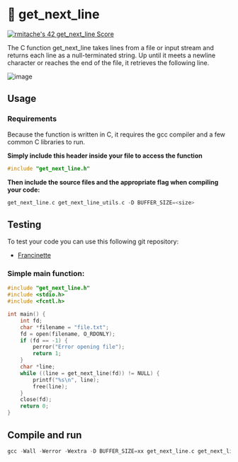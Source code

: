 # 📜 get_next_line 
[![rmitache's 42 get_next_line Score](https://badge42.vercel.app/api/v2/clf7b1uxu00060fmjkjr0ywdm/project/3074042)](https://github.com/JaeSeoKim/badge42)


The C function get_next_line takes lines from a file or input stream and returns each line as a null-terminated string. Up until it meets a newline character or reaches the end of the file, it retrieves the following line.

![image](https://i.ibb.co/dkQBPyq/Frame-1-2.jpg)
## Usage
### Requirements
Because the function is written in C, it requires the gcc compiler and a few common C libraries to run.

**Simply include this header inside your file to access the function**
```c
#include "get_next_line.h"
```
**Then include the source files and the appropriate flag when compiling your code:**
```c
get_next_line.c get_next_line_utils.c -D BUFFER_SIZE=<size>
```


## Testing
To test your code you can use this following git repository:
 * [Francinette](https://github.com/xicodomingues/francinette)



### Simple main function:
```c
#include "get_next_line.h"
#include <stdio.h>
#include <fcntl.h>

int main() {
    int fd;
    char *filename = "file.txt"; 
    fd = open(filename, O_RDONLY);
    if (fd == -1) {
        perror("Error opening file");
        return 1;
    }   
    char *line;
    while ((line = get_next_line(fd)) != NULL) {
        printf("%s\n", line);
        free(line); 
    }   
    close(fd);
    return 0;
}

```

## Compile and run
```c
gcc -Wall -Werror -Wextra -D BUFFER_SIZE=xx get_next_line.c get_next_line_utils.c && ./a.out
```
